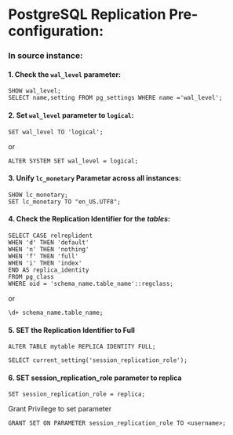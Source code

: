 # PostgreSQL Replication Pre-configuration:

### In source instance:
#### 1. Check the `wal_level` parameter:

```
SHOW wal_level;
SELECT name,setting FROM pg_settings WHERE name ='wal_level';
```

#### 2. Set `wal_level` parameter to `logical`:
```
SET wal_level TO 'logical';
```
or
```
ALTER SYSTEM SET wal_level = logical;
```

#### 3. Unify `lc_monetary` Parametar across all instances:
```
SHOW lc_monetary;
SET lc_monetary TO "en_US.UTF8";
```


#### 4. Check the Replication Identifier for the _tables_:

```
SELECT CASE relreplident
WHEN 'd' THEN 'default'
WHEN 'n' THEN 'nothing'
WHEN 'f' THEN 'full'
WHEN 'i' THEN 'index'
END AS replica_identity
FROM pg_class
WHERE oid = 'schema_name.table_name'::regclass;
```
or
```
\d+ schema_name.table_name;
```
#### 5. SET the Replication Identifier to Full
```
ALTER TABLE mytable REPLICA IDENTITY FULL;
```

```
SELECT current_setting('session_replication_role');
```
#### 6. SET session_replication_role parameter to replica
```
SET session_replication_role = replica;
```

Grant Privilege to set parameter
```
GRANT SET ON PARAMETER session_replication_role TO <username>;
```